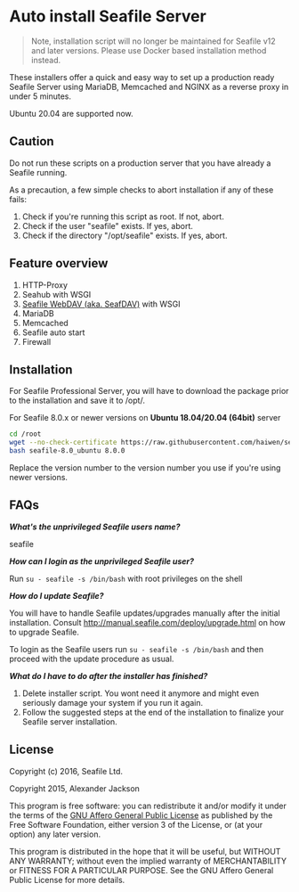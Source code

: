 # Auto install Seafile Server

> Note, installation script will no longer be maintained for Seafile v12 and later versions. Please use Docker based installation method instead.


These installers offer a quick and easy way to set up a production ready Seafile Server using MariaDB, Memcached and NGINX as a reverse proxy in under 5 minutes.

Ubuntu 20.04 are supported now.


## Caution

Do not run these scripts on a production server that you have already a Seafile running. 

As a precaution, a few simple checks to abort installation if any of these fails:

1. Check if you're running this script as root. If not, abort.
2. Check if the user "seafile" exists. If yes, abort.
3. Check if the directory "/opt/seafile" exists. If yes, abort.


## Feature overview

1. HTTP-Proxy
2. Seahub with WSGI
3. [Seafile WebDAV (aka. SeafDAV)](https://download.seafile.com/published/seafile-manual/extension/webdav.md) with  WSGI
4. MariaDB
5. Memcached
6. Seafile auto start
7. Firewall


## Installation

For Seafile Professional Server, you will have to download the package prior to the installation and save it to /opt/.

For Seafile 8.0.x or newer versions on **Ubuntu 18.04/20.04 (64bit)** server

```bash
cd /root
wget --no-check-certificate https://raw.githubusercontent.com/haiwen/seafile-server-installer/master/seafile-8.0_ubuntu
bash seafile-8.0_ubuntu 8.0.0
```

Replace the version number to the version number you use if you're using newer versions.


## FAQs

***What's the unprivileged Seafile users name?***

seafile

***How can I login as the unprivileged Seafile user?***

Run `su - seafile -s /bin/bash` with root privileges on the shell

***How do I update Seafile?***

You will have to handle Seafile updates/upgrades manually after the initial installation. Consult http://manual.seafile.com/deploy/upgrade.html on how to upgrade Seafile.

To login as the Seafile users run `su - seafile -s /bin/bash` and then proceed with the update procedure as usual.

***What do I have to do after the installer has finished?***

1. Delete installer script. You wont need it anymore and might even seriously damage your system if you run it again.
2. Follow the suggested steps at the end of the installation to finalize your Seafile server installation.


## License

Copyright (c) 2016, Seafile Ltd.

Copyright 2015, Alexander Jackson

This program is free software: you can redistribute it and/or modify
it under the terms of the [GNU Affero General Public License](http://www.gnu.org/licenses/agpl-3.0.html) as published by
the Free Software Foundation, either version 3 of the License, or
(at your option) any later version.

This program is distributed in the hope that it will be useful,
but WITHOUT ANY WARRANTY; without even the implied warranty of
MERCHANTABILITY or FITNESS FOR A PARTICULAR PURPOSE.  See the
GNU Affero General Public License for more details.
